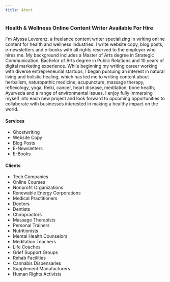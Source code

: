 ```yaml
---
title: About
---
```

### Health & Wellness Online Content Writer Available For Hire

I'm Alyssa Leverenz, a freelance content writer specializing in writing online content for health and wellness industries. I write website copy, blog posts, e-newsletters and e-books with all rights reserved to the employer who hires me. My background includes a Master of Arts degree in Strategic Communication, Bachelor of Arts degree in Public Relations and 10 years of digital marketing experience. While beginning my writing career working with diverse entrepreneurial startups, I began pursuing an interest in natural living and holistic healing, which has led me to writing content about herbalism, naturopathic medicine, acupuncture, massage therapy, reflexology, yoga, Reiki, cancer, heart disease, meditation, bone health, Ayurveda and a range of environmental issues. I enjoy fully immersing myself into each new project and look forward to upcoming opportunities to collaborate with businesses interested in making a healthy impact on the world.

#### Services

* Ghostwriting
* Website Copy
* Blog Posts
* E-Newsletters
* E-Books

#### Clients

* Tech Companies
* Online Courses
* Nonprofit Organizations
* Renewable Energy Corporations 
* Medical Practitioners
* Doctors
* Dentists
* Chiropractors 
* Massage Therapists
* Personal Trainers
* Nutritionists
* Mental Health Counselors
* Meditation Teachers
* Life Coaches
* Grief Support Groups
* Rehab Facilities
* Cannabis Dispensaries
* Supplement Manufacturers 
* Human Rights Activists